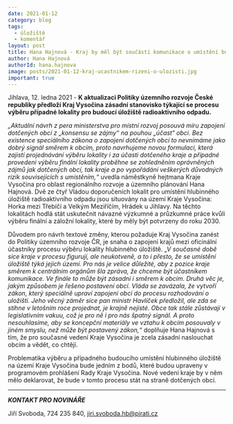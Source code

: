 ```yaml
---
date: 2021-01-12
category: blog
tags:
  - úložiště
  - komentář
layout: post
title: Hana Hajnová - Kraj by měl být součástí komunikace o umístění budoucího hlubinného úložiště
author: Hana Hajnová
authorId: hana.hajnova
image: posts/2021-01-12-kraj-ucastnikem-rizeni-o-ulozisti.jpg
important: true
---
```


Jihlava, 12. ledna 2021 - **K aktualizaci Politiky územního rozvoje České republiky předloží Kraj Vysočina zásadní stanovisko týkající se procesu výběru případné lokality pro budoucí úložiště radioaktivního odpadu.** 

*„Aktuální návrh z pera ministerstva pro místní rozvoj posouvá míru zapojení dotčených obcí z „konsensu se zájmy“ na pouhou „účast“ obcí. Bez existence speciálního zákona o zapojení dotčených obcí to nevnímáme jako dobrý signál směrem k obcím, proto navrhujeme novou formulaci, která zajistí projednávání výběru lokality i za účasti dotčeného kraje a případné provedení výběru finální lokality proběhne se zohledněním oprávněných zájmů jak dotčených obcí, tak kraje a po vypořádání veškerých důvodných rizik souvisejících s umístěním,“* uvedla náměstkyně hejtmana Kraje Vysočina pro oblast regionálního rozvoje a územního plánování Hana Hajnová. Dvě ze čtyř Vládou doporučeních lokalit pro umístění hlubinného úložiště radioaktivního odpadu jsou situovány na území Kraje Vysočina: Horka mezi Třebíčí a Velkým Meziříčím, Hrádek u Jihlavy. Na těchto lokalitách hodlá stát uskutečnit návazné výzkumné a průzkumné práce kvůli výběru finální a záložní lokality, které by měly být potvrzeny do roku 2030.

Důvodem pro návrh textové změny, kterou požaduje Kraj Vysočina zanést do Politiky územního rozvoje ČR, je snaha o zapojení krajů mezi oficinální účastníky procesu výběru lokality hlubinného úložiště. *„V současné době sice kraje v procesu figurují, ale neukotveně, a to i přesto, že se umístění úložiště týká jejich území. Pro nás je velice důležité, aby z pozice kraje směrem k centrálním orgánům šla zpráva, že chceme být účastníkem komunikace. Ve finále to může být zásadní i směrem k obcím. Druhá věc je, jakým způsobem je řešeno postavení obcí. Vláda se zavázala, že vytvoří zákon, který speciálně upraví zapojení obcí do procesu rozhodování o uložišti. Jeho věcný záměr sice pan ministr Havlíček předložil, ale zda se stihne v letošním roce projednat, je krajně nejisté. Obce tak stále zůstávají v legislativním vakuu, což je pro ně i pro nás špatný signál. A proto nesouhlasíme, aby se koncepční materiály ve vztahu k obcím posouvaly v jiném smyslu, než může být postavený zákon,“* doplňuje Hana Hajnová s tím, že pro současné vedení Kraje Vysočina je zcela zásadní naslouchat obcím a vědět, co chtějí.

Problematika výběru a případného budoucího umístění hlubinného úložiště na území Kraje Vysočina bude jedním z bodů, které budou upraveny v programovém prohlášení Rady Kraje Vysočina. Nové vedení kraje by v něm mělo deklarovat, že bude v tomto procesu stát na straně dotčených obcí.

---

***KONTAKT PRO NOVINÁŘE*** 

Jiří Svoboda, 724 235 840, <jiri.svoboda.hb@pirati.cz>

